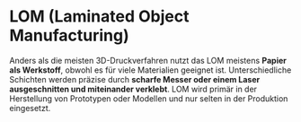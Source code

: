 # LOM (Laminated Object Manufacturing)

Anders als die meisten 3D-Druckverfahren nutzt das LOM meistens **Papier als Werkstoff**, obwohl es für viele Materialien geeignet ist. Unterschiedliche Schichten werden präzise durch **scharfe Messer oder einem Laser ausgeschnitten und miteinander verklebt**. LOM wird primär in der Herstellung von Prototypen oder Modellen und nur selten in der Produktion eingesetzt.
